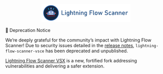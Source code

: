 <p align="center">
  <a href="https://github.com/Flow-Scanner">
    <img src="media/bannerslim.png" style="width: 55%;" />
  </a>
</p

## 🚨 Deprecation Notice
We’re deeply grateful for the community’s impact with Lightning Flow Scanner! Due to security issues detailed in the [release notes](https://github.com/Flow-Scanner/lightning-flow-scanner-core/releases/tag/v5.1.0), `lightning-flow-scanner-vsce` has been deprecated and unpublished.  

[Lightning Flow Scanner VSX](https://github.com/Flow-Scanner/lightning-flow-scanner-vsx) is a new, fortified fork addressing vulnerabilities and delivering a safer extension. 
